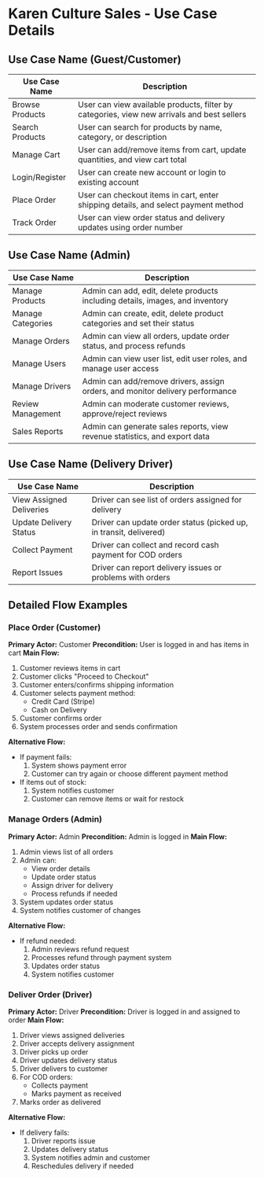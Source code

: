 # Karen Culture Sales - Use Case Details

## Use Case Name (Guest/Customer)
| Use Case Name | Description |
|--------------|-------------|
| Browse Products | User can view available products, filter by categories, view new arrivals and best sellers |
| Search Products | User can search for products by name, category, or description |
| Manage Cart | User can add/remove items from cart, update quantities, and view cart total |
| Login/Register | User can create new account or login to existing account |
| Place Order | User can checkout items in cart, enter shipping details, and select payment method |
| Track Order | User can view order status and delivery updates using order number |

## Use Case Name (Admin)
| Use Case Name | Description |
|--------------|-------------|
| Manage Products | Admin can add, edit, delete products including details, images, and inventory |
| Manage Categories | Admin can create, edit, delete product categories and set their status |
| Manage Orders | Admin can view all orders, update order status, and process refunds |
| Manage Users | Admin can view user list, edit user roles, and manage user access |
| Manage Drivers | Admin can add/remove drivers, assign orders, and monitor delivery performance |
| Review Management | Admin can moderate customer reviews, approve/reject reviews |
| Sales Reports | Admin can generate sales reports, view revenue statistics, and export data |

## Use Case Name (Delivery Driver)
| Use Case Name | Description |
|--------------|-------------|
| View Assigned Deliveries | Driver can see list of orders assigned for delivery |
| Update Delivery Status | Driver can update order status (picked up, in transit, delivered) |
| Collect Payment | Driver can collect and record cash payment for COD orders |
| Report Issues | Driver can report delivery issues or problems with orders |

## Detailed Flow Examples

### Place Order (Customer)
**Primary Actor:** Customer
**Precondition:** User is logged in and has items in cart
**Main Flow:**
1. Customer reviews items in cart
2. Customer clicks "Proceed to Checkout"
3. Customer enters/confirms shipping information
4. Customer selects payment method:
   - Credit Card (Stripe)
   - Cash on Delivery
5. Customer confirms order
6. System processes order and sends confirmation

**Alternative Flow:**
- If payment fails:
  1. System shows payment error
  2. Customer can try again or choose different payment method
- If items out of stock:
  1. System notifies customer
  2. Customer can remove items or wait for restock

### Manage Orders (Admin)
**Primary Actor:** Admin
**Precondition:** Admin is logged in
**Main Flow:**
1. Admin views list of all orders
2. Admin can:
   - View order details
   - Update order status
   - Assign driver for delivery
   - Process refunds if needed
3. System updates order status
4. System notifies customer of changes

**Alternative Flow:**
- If refund needed:
  1. Admin reviews refund request
  2. Processes refund through payment system
  3. Updates order status
  4. System notifies customer

### Deliver Order (Driver)
**Primary Actor:** Driver
**Precondition:** Driver is logged in and assigned to order
**Main Flow:**
1. Driver views assigned deliveries
2. Driver accepts delivery assignment
3. Driver picks up order
4. Driver updates delivery status
5. Driver delivers to customer
6. For COD orders:
   - Collects payment
   - Marks payment as received
7. Marks order as delivered

**Alternative Flow:**
- If delivery fails:
  1. Driver reports issue
  2. Updates delivery status
  3. System notifies admin and customer
  4. Reschedules delivery if needed 
